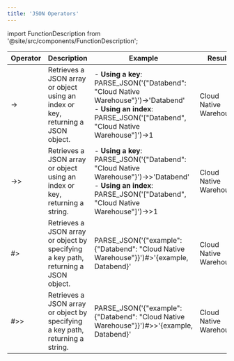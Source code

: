 ```yaml
---
title: 'JSON Operators'
---
```

import FunctionDescription from '@site/src/components/FunctionDescription';

<FunctionDescription description="Introduced or updated: v1.2.178"/>

| Operator | Description | Example | Result |
|----------|-------------|---------|--------|
| -> | Retrieves a JSON array or object using an index or key, returning a JSON object. | - **Using a key**:<br/>PARSE_JSON('{"Databend": "Cloud Native Warehouse"}')->'Databend'<br/>- **Using an index**:<br/>PARSE_JSON('["Databend", "Cloud Native Warehouse"]')->1 | Cloud Native Warehouse |
| ->> | Retrieves a JSON array or object using an index or key, returning a string. | - **Using a key**:<br/>PARSE_JSON('{"Databend": "Cloud Native Warehouse"}')->>'Databend'<br/>- **Using an index**:<br/>PARSE_JSON('["Databend", "Cloud Native Warehouse"]')->>1 | Cloud Native Warehouse |
| #> | Retrieves a JSON array or object by specifying a key path, returning a JSON object. | PARSE_JSON('{"example": {"Databend": "Cloud Native Warehouse"}}')#>'{example, Databend}' | Cloud Native Warehouse |
| #>> | Retrieves a JSON array or object by specifying a key path, returning a string. | PARSE_JSON('{"example": {"Databend": "Cloud Native Warehouse"}}')#>>'{example, Databend}' | Cloud Native Warehouse |
